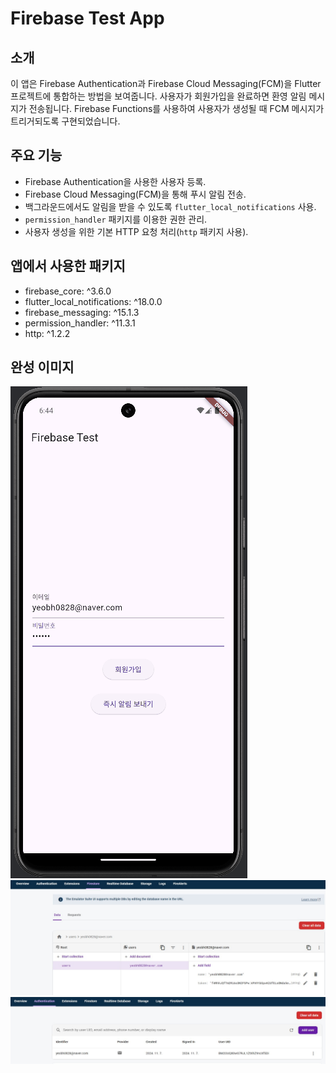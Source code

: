 # Firebase Test App

## 소개
이 앱은 Firebase Authentication과 Firebase Cloud Messaging(FCM)을 Flutter 프로젝트에 통합하는 방법을 보여줍니다. 사용자가 회원가입을 완료하면 환영 알림 메시지가 전송됩니다. Firebase Functions를 사용하여 사용자가 생성될 때 FCM 메시지가 트리거되도록 구현되었습니다.

## 주요 기능
- Firebase Authentication을 사용한 사용자 등록.
- Firebase Cloud Messaging(FCM)을 통해 푸시 알림 전송.
- 백그라운드에서도 알림을 받을 수 있도록 `flutter_local_notifications` 사용.
- `permission_handler` 패키지를 이용한 권한 관리.
- 사용자 생성을 위한 기본 HTTP 요청 처리(`http` 패키지 사용).

## 앱에서 사용한 패키지 

* firebase_core: ^3.6.0
* flutter_local_notifications: ^18.0.0
* firebase_messaging: ^15.1.3
* permission_handler: ^11.3.1
* http: ^1.2.2


## 완성 이미지 
![앱 실행 화면](image.gif)
![데이터 베이스](image2.jpg)
![auth](image3.jpg)